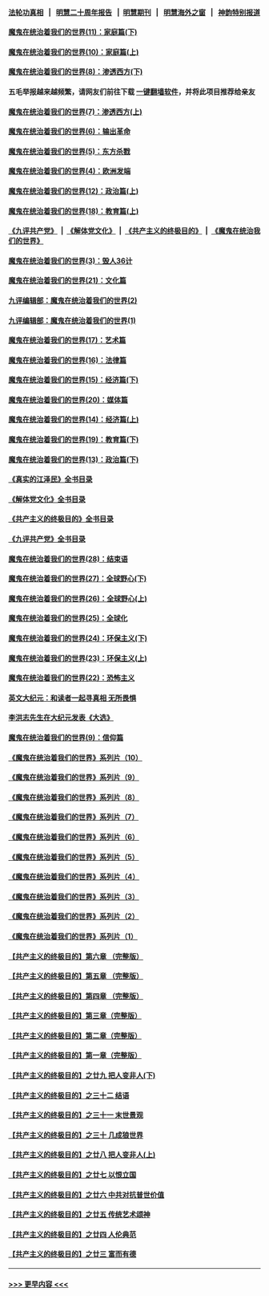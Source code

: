 #### [法轮功真相](https://github.com/gfw-breaker/truth/blob/master/README.md?t=0) &nbsp;&nbsp;|&nbsp;&nbsp; [明慧二十周年报告](https://github.com/gfw-breaker/mh-reports/blob/master/README.md?t=0) &nbsp;&nbsp;|&nbsp;&nbsp;[明慧期刊](https://github.com/gfw-breaker/mh-qikan) &nbsp;&nbsp;|&nbsp;&nbsp; [明慧海外之窗](https://github.com/gfw-breaker/mh-news/blob/master/README.md?t=0) &nbsp;&nbsp;|&nbsp;&nbsp; [神韵特别报道](https://github.com/gfw-breaker/mh-news/blob/master/shenyun.md?t=0)
#### [魔鬼在统治着我们的世界(11)：家庭篇(下)](../pages/nsc422/n10440961.md?t=12111501) 
#### [魔鬼在统治着我们的世界(10)：家庭篇(上)](../pages/nsc422/n10435448.md?t=12111501) 
#### [魔鬼在统治着我们的世界(8)：渗透西方(下)](../pages/nsc422/n10429603.md?t=12111501) 
#### 五毛举报越来越频繁，请网友们前往下载 [一键翻墙软件](https://github.com/gfw-breaker/ssr-accounts)，并将此项目推荐给亲友
#### [魔鬼在统治着我们的世界(7)：渗透西方(上)](../pages/nsc422/n10426013.md?t=12111501) 
#### [魔鬼在统治着我们的世界(6)：输出革命](../pages/nsc422/n10421536.md?t=12111501) 
#### [魔鬼在统治着我们的世界(5)：东方杀戮](../pages/nsc422/n10417707.md?t=12111501) 
#### [魔鬼在统治着我们的世界(4)：欧洲发端](../pages/nsc422/n10414890.md?t=12111501) 
#### [魔鬼在统治着我们的世界(12)：政治篇(上)](../pages/nsc422/n10444576.md?t=12111501) 
#### [魔鬼在统治着我们的世界(18)：教育篇(上)](../pages/nsc422/n10526970.md?t=12111501) 
#### [《九评共产党》](https://github.com/begood0513/9ping.md/blob/master/README.md) &nbsp;|&nbsp; [《解体党文化》](../../../../jtdwh.md/blob/master/README.md)  &nbsp;|&nbsp; [《共产主义的终极目的》](../../../../gczydzjmd.md/blob/master/README.md) &nbsp;|&nbsp; [《魔鬼在统治我们的世界》](../../../../mgztzwmdsj.md/blob/master/README.md) 
#### [魔鬼在统治着我们的世界(3)：毁人36计](../pages/nsc422/n10411583.md?t=12111501) 
#### [魔鬼在统治着我们的世界(21)：文化篇](../pages/nsc422/n10597706.md?t=12111501) 
#### [九评编辑部：魔鬼在统治着我们的世界(2)](../pages/nsc422/n10410036.md?t=12111501) 
#### [九评编辑部：魔鬼在统治着我们的世界(1)](../pages/nsc422/n10406825.md?t=12111501) 
#### [魔鬼在统治着我们的世界(17)：艺术篇](../pages/nsc422/n10499093.md?t=12111501) 
#### [魔鬼在统治着我们的世界(16)：法律篇](../pages/nsc422/n10485969.md?t=12111501) 
#### [魔鬼在统治着我们的世界(15)：经济篇(下)](../pages/nsc422/n10469975.md?t=12111501) 
#### [魔鬼在统治着我们的世界(20)：媒体篇](../pages/nsc422/n10586579.md?t=12111501) 
#### [魔鬼在统治着我们的世界(14)：经济篇(上)](../pages/nsc422/n10457370.md?t=12111501) 
#### [魔鬼在统治着我们的世界(19)：教育篇(下)](../pages/nsc422/n10564808.md?t=12111501) 
#### [魔鬼在统治着我们的世界(13)：政治篇(下)](../pages/nsc422/n10448270.md?t=12111501) 
#### [《真实的江泽民》全书目录](../pages/nsc422/n13721399.md?t=12111501) 
#### [《解体党文化》全书目录](../pages/nsc422/n13721157.md?t=12111501) 
#### [《共产主义的终极目的》全书目录](../pages/nsc422/n13721048.md?t=12111501) 
#### [《九评共产党》全书目录](../pages/nsc422/n13708085.md?t=12111501) 
#### [魔鬼在统治着我们的世界(28)：结束语](../pages/nsc422/n10936246.md?t=12111501) 
#### [魔鬼在统治着我们的世界(27)：全球野心(下)](../pages/nsc422/n10928319.md?t=12111501) 
#### [魔鬼在统治着我们的世界(26)：全球野心(上)](../pages/nsc422/n10900318.md?t=12111501) 
#### [魔鬼在统治着我们的世界(25)：全球化](../pages/nsc422/n10788205.md?t=12111501) 
#### [魔鬼在统治着我们的世界(24)：环保主义(下)](../pages/nsc422/n10695307.md?t=12111501) 
#### [魔鬼在统治着我们的世界(23)：环保主义(上)](../pages/nsc422/n10688613.md?t=12111501) 
#### [魔鬼在统治着我们的世界(22)：恐怖主义](../pages/nsc422/n10614727.md?t=12111501) 
#### [英文大纪元：和读者一起寻真相 无所畏惧](../pages/nsc422/n12542027.md?t=12111501) 
#### [李洪志先生在大纪元发表《大选》](../pages/nsc422/n12534746.md?t=12111501) 
#### [魔鬼在统治着我们的世界(9)：信仰篇](../pages/nsc422/n10432159.md?t=12111501) 
#### [《魔鬼在统治着我们的世界》系列片（10）](../pages/nsc422/n12292670.md?t=12111501) 
#### [《魔鬼在统治着我们的世界》系列片（9）](../pages/nsc422/n12290859.md?t=12111501) 
#### [《魔鬼在统治着我们的世界》系列片（8）](../pages/nsc422/n12287445.md?t=12111501) 
#### [《魔鬼在统治着我们的世界》系列片（7）](../pages/nsc422/n12283425.md?t=12111501) 
#### [《魔鬼在统治着我们的世界》系列片（6）](../pages/nsc422/n12282314.md?t=12111501) 
#### [《魔鬼在统治着我们的世界》系列片（5）](../pages/nsc422/n12281419.md?t=12111501) 
#### [《魔鬼在统治着我们的世界》系列片（4）](../pages/nsc422/n12274024.md?t=12111501) 
#### [《魔鬼在统治着我们的世界》系列片（3）](../pages/nsc422/n12271322.md?t=12111501) 
#### [《魔鬼在统治着我们的世界》系列片（2）](../pages/nsc422/n12269049.md?t=12111501) 
#### [《魔鬼在统治着我们的世界》系列片（1）](../pages/nsc422/n12267575.md?t=12111501) 
#### [【共产主义的终极目的】第六章 （完整版）](../pages/nsc422/n11428913.md?t=12111501) 
#### [【共产主义的终极目的】第五章 （完整版）](../pages/nsc422/n11428912.md?t=12111501) 
#### [【共产主义的终极目的】第四章 （完整版）](../pages/nsc422/n11428907.md?t=12111501) 
#### [【共产主义的终极目的】第三章（完整版）](../pages/nsc422/n11428848.md?t=12111501) 
#### [【共产主义的终极目的】第二章（完整版）](../pages/nsc422/n11428831.md?t=12111501) 
#### [【共产主义的终极目的】第一章（完整版）](../pages/nsc422/n11417651.md?t=12111501) 
#### [【共产主义的终极目的】之廿九 把人变非人(下)](../pages/nsc422/n11344140.md?t=12111501) 
#### [【共产主义的终极目的】之三十二 结语](../pages/nsc422/n11360535.md?t=12111501) 
#### [【共产主义的终极目的】之三十一 末世景观](../pages/nsc422/n11351129.md?t=12111501) 
#### [【共产主义的终极目的】之三十 几成狼世界](../pages/nsc422/n11348280.md?t=12111501) 
#### [【共产主义的终极目的】之廿八 把人变非人(上)](../pages/nsc422/n11340492.md?t=12111501) 
#### [【共产主义的终极目的】之廿七 以恨立国](../pages/nsc422/n11336944.md?t=12111501) 
#### [【共产主义的终极目的】之廿六 中共对抗普世价值](../pages/nsc422/n11324785.md?t=12111501) 
#### [【共产主义的终极目的】之廿五 传统艺术颂神](../pages/nsc422/n11296396.md?t=12111501) 
#### [【共产主义的终极目的】之廿四 人伦典范](../pages/nsc422/n11296397.md?t=12111501) 
#### [【共产主义的终极目的】之廿三 富而有德](../pages/nsc422/n11283598.md?t=12111501) 

----
#### [ >>> 更早内容 <<< ](../indexes/nsc422-earlier.md)
